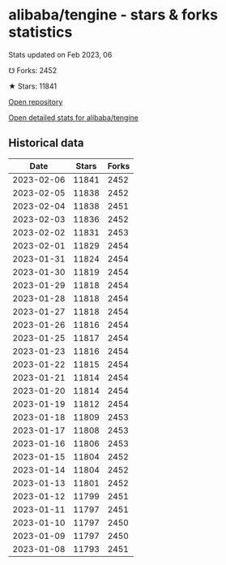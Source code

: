 # alibaba/tengine - stars & forks statistics

Stats updated on Feb 2023, 06

☋ Forks: 2452

★ Stars: 11841

[Open repository](https://github.com/alibaba/tengine)

[Open detailed stats for alibaba/tengine](https://reviewgithub.com/rep/alibaba/tengine)

## Historical data
| Date | Stars | Forks |
|------|-------|-------|
| 2023-02-06 | 11841 | 2452 | 
| 2023-02-05 | 11838 | 2452 | 
| 2023-02-04 | 11838 | 2451 | 
| 2023-02-03 | 11836 | 2452 | 
| 2023-02-02 | 11831 | 2453 | 
| 2023-02-01 | 11829 | 2454 | 
| 2023-01-31 | 11824 | 2454 | 
| 2023-01-30 | 11819 | 2454 | 
| 2023-01-29 | 11818 | 2454 | 
| 2023-01-28 | 11818 | 2454 | 
| 2023-01-27 | 11818 | 2454 | 
| 2023-01-26 | 11816 | 2454 | 
| 2023-01-25 | 11817 | 2454 | 
| 2023-01-23 | 11816 | 2454 | 
| 2023-01-22 | 11815 | 2454 | 
| 2023-01-21 | 11814 | 2454 | 
| 2023-01-20 | 11814 | 2454 | 
| 2023-01-19 | 11812 | 2454 | 
| 2023-01-18 | 11809 | 2453 | 
| 2023-01-17 | 11808 | 2453 | 
| 2023-01-16 | 11806 | 2453 | 
| 2023-01-15 | 11804 | 2452 | 
| 2023-01-14 | 11804 | 2452 | 
| 2023-01-13 | 11801 | 2452 | 
| 2023-01-12 | 11799 | 2451 | 
| 2023-01-11 | 11797 | 2451 | 
| 2023-01-10 | 11797 | 2450 | 
| 2023-01-09 | 11797 | 2450 | 
| 2023-01-08 | 11793 | 2451 | 

